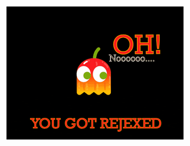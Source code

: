 <p align="center">
    <a href="https://regexed.netlify.app">
        <img src="assets/images/rejexed.gif" alt="OH NO!">
    </a>
</p>
